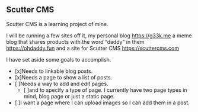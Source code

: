 ## Scutter CMS

Scutter CMS is a learning project of mine.

I will be running a few sites off it, my personal blog https://g33k.me a meme blog that shares products with the word “daddy” in them https://ohdaddy.fun and a site for Scutter CMS https://scuttercms.com



I have set aside some goals to accomplish.
- [x]Needs to linkable blog posts.
- [x]Needs a page to show a list of posts.
- [ ]Needs a way to add and edit pages. 
	- [ ]and to specify a type of page. I currently have two page types in mind, blog page or just a static page.
- [ ]I want a page where I can upload images so I can add them in a post.
